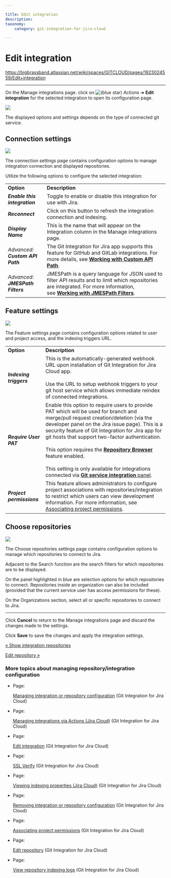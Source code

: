 ```yaml
---

title: Edit integration
description:
taxonomy:
    category: git-integration-for-jira-cloud

---
```


# Edit integration

<https://bigbrassband.atlassian.net/wiki/spaces/GITCLOUD/pages/1923024559/Edit+integration>

* * *

On the Manage integrations page. click on ![(blue star)](/wiki/s/-1639011364/6452/8b4898d3c114827e64ec143b4fa79bb76a6cfa5b/_/images/icons/emoticons/star_blue.png) Actions ➜ **Edit integration** for the selected integration to open its configuration page.

![](https://bigbrassband.atlassian.net/wiki/download/thumbnails/1923024559/gitcloud-manage-integration-actions-edit-cfg.png?version=1&modificationDate=1648985387880&cacheVersion=1&api=v2&width=680&height=271)

The displayed options and settings depends on the type of connected git service.

## Connection settings

![](https://bigbrassband.atlassian.net/wiki/download/thumbnails/1923024559/gitcloud-edit-integration-connection-cfg.png?version=2&modificationDate=1648985663542&cacheVersion=1&api=v2&width=680&height=595)

The connection settings page contains configuration options to manage integration connection and displayed repositories.

Utilize the following options to configure the selected integration:

|     |     |
| --- | --- |
| **Option** | **Description** |
| _**Enable this integration**_ | Toggle to enable or disable this integration for use with Jira. |
| _**Reconnect**_ | Click on this button to refresh the integration connection and indexing. |
| _**Display Name**_ | This is the name that will appear on the Integration column in the Manage integrations page. |
| _Advanced:_  <br>_**Custom API Path**_ | The Git Integration for Jira app supports this feature for GitHub and GitLab integrations. For more details, see [**Working with Custom API Path**](https://bigbrassband.com/custom-api-path-sel.html). |
| _Advanced:_  <br>_**JMESPath Filters**_ | JMESPath is a query language for JSON used to filter API results and to limit which repositories are integrated. For more information, see [**Working with JMESPath Filters**](#). |

## Feature settings

![](https://bigbrassband.atlassian.net/wiki/download/attachments/1923024559/gitcloud-manage-integrations-actions-edit-cfg-02.png?version=1&modificationDate=1648986619409&cacheVersion=1&api=v2)

The Feature settings page contains configuration options related to user and project access, and the indexing triggers URL.

|     |     |
| --- | --- |
| **Option** | **Description** |
| _**Indexing triggers**_ | This is the automatically-generated webhook URL upon installation of Git Integration for Jira Cloud app.<br><br>Use the URL to setup webhook triggers to your git host service which allows immediate reindex of connected integrations. |
| _**Require User PAT**_ | Enable this option to require users to provide PAT which will be used for branch and merge/pull request creation/deletion (via the developer panel on the Jira issue page). This is a security feature of Git Integration for Jira app for git hosts that support two-factor authentication.<br><br>This option requires the [**Repository Browser**](/wiki/spaces/GITCLOUD/pages/1207829111/Repository+browser+settings) feature enabled.<br><br>This setting is only available for integrations connected via [**Git service integration** panel](/wiki/spaces/GITCLOUD/pages/86966273/Introduction+to+Git+integration). |
| _**Project permissions**_ | This feature allows administrators to configure project associations with repositories/integration to restrict which users can view development information. For more information, see [Associating project permissions](/wiki/spaces/GITCLOUD/pages/1923024786/Associating+project+permissions). |

## Choose repositories

![](https://bigbrassband.atlassian.net/wiki/download/attachments/1923024559/gitcloud-edit-integration-cfg-choose-repos.png?version=1&modificationDate=1648987268485&cacheVersion=1&api=v2)

The Choose repositories settings page contains configuration options to manage which repositories to connect to Jira.

Adjacent to the Search function are the search filters for which repositories are to be displayed.

On the panel highlighted in blue are selection options for which repositories to connect. Repositories inside an organization can also be included (provided that the current service user has access permissions for these).

On the Organizations section, select all or specific repositories to connect to Jira.

* * *

Click **Cancel** to return to the Manage integrations page and discard the changes made to the settings.

Click **Save** to save the changes and apply the integration settings.

  

[« Show integration repositories](/wiki/spaces/~493751811/pages/1923024534/Show+integration+repositories)

[Edit repository »](/wiki/spaces/GITCLOUD/pages/1977384961/Edit+repository)

### More topics about managing repository/integration configuration

*   Page:
    
    [Managing integration or repository configuration](/wiki/spaces/GITCLOUD/pages/1923024455/Managing+integration+or+repository+configuration) (Git Integration for Jira Cloud)
    
*   Page:
    
    [Managing integrations via Actions (Jira Cloud)](/wiki/spaces/GITCLOUD/pages/1923024517) (Git Integration for Jira Cloud)
    
*   Page:
    
    [Edit integration](/wiki/spaces/GITCLOUD/pages/1923024559/Edit+integration) (Git Integration for Jira Cloud)
    
*   Page:
    
    [SSL Verify](/wiki/spaces/GITCLOUD/pages/1923024654/SSL+Verify) (Git Integration for Jira Cloud)
    
*   Page:
    
    [Viewing indexing properties (Jira Cloud)](/wiki/spaces/GITCLOUD/pages/1923024741) (Git Integration for Jira Cloud)
    
*   Page:
    
    [Removing integration or repository configuration](/wiki/spaces/GITCLOUD/pages/1923024762/Removing+integration+or+repository+configuration) (Git Integration for Jira Cloud)
    
*   Page:
    
    [Associating project permissions](/wiki/spaces/GITCLOUD/pages/1923024786/Associating+project+permissions) (Git Integration for Jira Cloud)
    
*   Page:
    
    [Edit repository](/wiki/spaces/GITCLOUD/pages/1977384961/Edit+repository) (Git Integration for Jira Cloud)
    
*   Page:
    
    [View repository indexing logs](/wiki/spaces/GITCLOUD/pages/2013626625/View+repository+indexing+logs) (Git Integration for Jira Cloud)